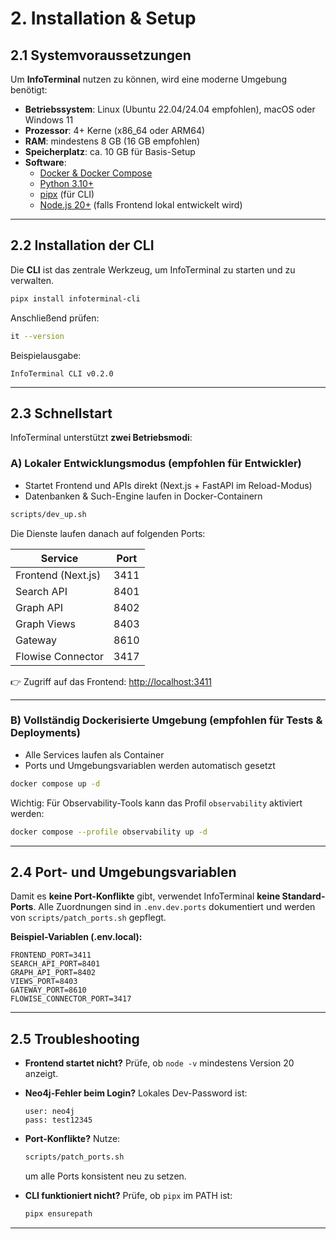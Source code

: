 # 2. Installation & Setup

## 2.1 Systemvoraussetzungen

Um **InfoTerminal** nutzen zu können, wird eine moderne Umgebung benötigt:

- **Betriebssystem**: Linux (Ubuntu 22.04/24.04 empfohlen), macOS oder Windows 11
- **Prozessor**: 4+ Kerne (x86_64 oder ARM64)
- **RAM**: mindestens 8 GB (16 GB empfohlen)
- **Speicherplatz**: ca. 10 GB für Basis-Setup
- **Software**:
  - [Docker & Docker Compose](https://docs.docker.com/get-docker/)
  - [Python 3.10+](https://www.python.org/downloads/)
  - [pipx](https://pipx.pypa.io/stable/installation/) (für CLI)
  - [Node.js 20+](https://nodejs.org/en) (falls Frontend lokal entwickelt wird)

---

## 2.2 Installation der CLI

Die **CLI** ist das zentrale Werkzeug, um InfoTerminal zu starten und zu verwalten.

```bash
pipx install infoterminal-cli
```

Anschließend prüfen:

```bash
it --version
```

Beispielausgabe:

```
InfoTerminal CLI v0.2.0
```

---

## 2.3 Schnellstart

InfoTerminal unterstützt **zwei Betriebsmodi**:

### A) Lokaler Entwicklungsmodus (empfohlen für Entwickler)

- Startet Frontend und APIs direkt (Next.js + FastAPI im Reload-Modus)
- Datenbanken & Such-Engine laufen in Docker-Containern

```bash
scripts/dev_up.sh
```

Die Dienste laufen danach auf folgenden Ports:

| Service            | Port |
| ------------------ | ---- |
| Frontend (Next.js) | 3411 |
| Search API         | 8401 |
| Graph API          | 8402 |
| Graph Views        | 8403 |
| Gateway            | 8610 |
| Flowise Connector  | 3417 |

👉 Zugriff auf das Frontend: [http://localhost:3411](http://localhost:3411)

---

### B) Vollständig Dockerisierte Umgebung (empfohlen für Tests & Deployments)

- Alle Services laufen als Container
- Ports und Umgebungsvariablen werden automatisch gesetzt

```bash
docker compose up -d
```

Wichtig: Für Observability-Tools kann das Profil `observability` aktiviert werden:

```bash
docker compose --profile observability up -d
```

---

## 2.4 Port- und Umgebungsvariablen

Damit es **keine Port-Konflikte** gibt, verwendet InfoTerminal **keine Standard-Ports**.
Alle Zuordnungen sind in `.env.dev.ports` dokumentiert und werden von `scripts/patch_ports.sh` gepflegt.

**Beispiel-Variablen (.env.local):**

```env
FRONTEND_PORT=3411
SEARCH_API_PORT=8401
GRAPH_API_PORT=8402
VIEWS_PORT=8403
GATEWAY_PORT=8610
FLOWISE_CONNECTOR_PORT=3417
```

---

## 2.5 Troubleshooting

- **Frontend startet nicht?**
  Prüfe, ob `node -v` mindestens Version 20 anzeigt.
- **Neo4j-Fehler beim Login?**
  Lokales Dev-Password ist:

  ```
  user: neo4j
  pass: test12345
  ```

- **Port-Konflikte?**
  Nutze:

  ```bash
  scripts/patch_ports.sh
  ```

  um alle Ports konsistent neu zu setzen.

- **CLI funktioniert nicht?**
  Prüfe, ob `pipx` im PATH ist:

  ```bash
  pipx ensurepath
  ```

---
